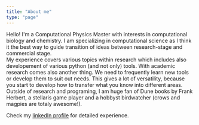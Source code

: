 ```yaml
---
title: "About me"
type: "page"
---
```

<!-- I'm a Computational Physics Master with interests in computational biology and chemistry. Especially development of new pharmaceuticals. 
I want to develop in the field of drug discovery and be part of this discipline in the future. What drives me is the belief that through science we can make world a better place. I want to be part of such process.
I am specializing in computational science as I think it the best way to guide transition of ideas between research-stage and commercial stage. My experience covers more than computational biology only which I think is an advantage for creative problem solving. -->
Hello! I'm a Computational Physics Master with interests in computational biology and chemistry. I am 
specializing in computational science as I think it the best way to guide transition of ideas 
between research-stage and commercial stage.\
My experience covers various topics within research which includes also developement of various 
python (and not only) tools. With academic research comes also another thing. We need to frequently learn 
new tools or develop them to suit out needs. This gives a lot of versatility, because you start to develop how to 
transfer what you know into different areas.\
Outside of research and programing, I am huge fan of Dune books by Frank Herbert, a stellaris game player and a hobbyst 
birdwatcher (crows and magpies are totaly awesome!).

Check my [linkedIn profile](https://www.linkedin.com/in/dominik-suwa%C5%82a-432b04237/) for detailed experience.